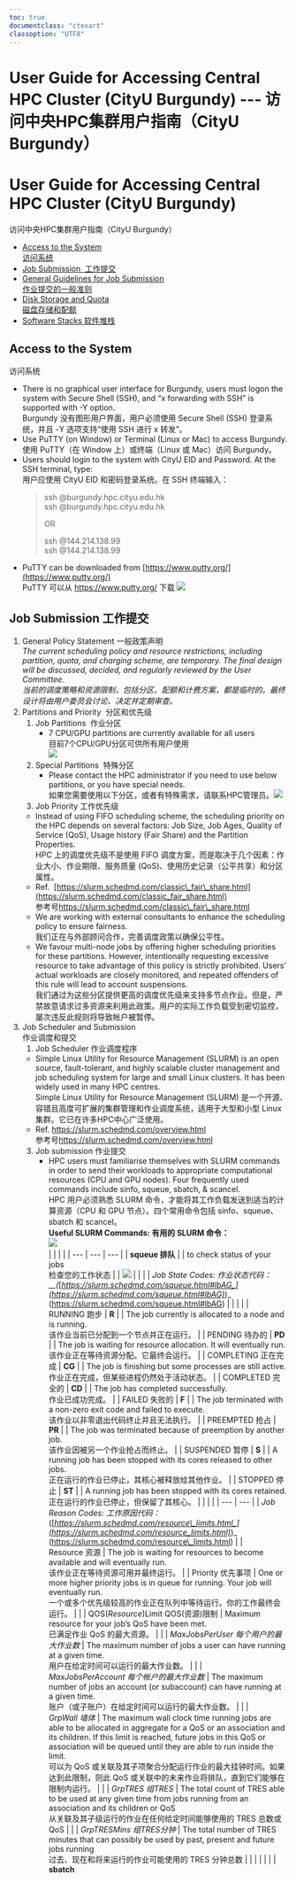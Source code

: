 ```yaml
---
toc: true
documentclass: "ctexart"
classoption: "UTF8"
---
```

# User Guide for Accessing Central HPC Cluster (CityU Burgundy) --- 访问中央HPC集群用户指南（CityU Burgundy）

# User Guide for Accessing Central HPC Cluster (CityU Burgundy)  

访问中央HPC集群用户指南（CityU Burgundy）

* [Access to the System  
    访问系统](#access)
* [Job Submission  工作提交](#job)
* [General Guidelines for Job Submission  
    作业提交的一般准则](#guidelines)
* [Disk Storage and Quota  
    磁盘存储和配额](#diskstorage)
* [Software Stacks 软件堆栈](#software)

## Access to the System  

访问系统

* There is no graphical user interface for Burgundy, users must logon the system with Secure Shell (SSH), and “x forwarding with SSH” is supported with -Y option.  
    Burgundy 没有图形用户界面，用户必须使用 Secure Shell (SSH) 登录系统，并且 -Y 选项支持“使用 SSH 进行 x 转发”。
* Use PuTTY (on Window) or Terminal (Linux or Mac) to access Burgundy.  
    使用 PuTTY（在 Window 上）或终端（Linux 或 Mac）访问 Burgundy。
* Users should login to the system with CityU EID and Password. At the SSH terminal, type:  
    用户应使用 CityU EID 和密码登录系统。在 SSH 终端输入：
    > ssh <EID>@burgundy.hpc.cityu.edu.hk  
    > ssh @burgundy.hpc.cityu.edu.hk
    >
    > OR
    >
    > ssh <EID>@144.214.138.99  
    > ssh @144.214.138.99
* PuTTY can be downloaded from [https://www.putty.org/](https://www.putty.org/)  
    PuTTY 可以从 <https://www.putty.org/> 下载
![](assets/1691122292-9f48917200673547e9e985c07557671f.jpg)

## Job Submission 工作提交

1. General Policy Statement 一般政策声明  
    _The current scheduling policy and resource restrictions, including partition, quota, and charging scheme, are temporary. The final design will be discussed, decided, and regularly reviewed by the User Committee.  
    当前的调度策略和资源限制，包括分区、配额和计费方案，都是临时的。最终设计将由用户委员会讨论、决定并定期审查。_
2. Partitions and Priority  分区和优先级
    1. Job Partitions  作业分区
        * 7 CPU/GPU partitions are currently available for all users  
            目前7个CPU/GPU分区可供所有用户使用  
            ![](assets/1691122292-490aa854a327e6e416b23603d195a17d.jpg)
    2. Special Partitions  特殊分区
        * Please contact the HPC administrator if you need to use below partitions, or you have special needs.  
            如果您需要使用以下分区，或者有特殊需求，请联系HPC管理员。![](assets/1691122292-e1f88732aadb6830326a20025beaa5c9.jpg)
    3. Job Priority 工作优先级  
    * Instead of using FIFO scheduling scheme, the scheduling priority on the HPC depends on several factors: Job Size, Job Ages, Quality of Service (QoS), Usage history (Fair Share) and the Partition Properties.  
        HPC 上的调度优先级不是使用 FIFO 调度方案，而是取决于几个因素：作业大小、作业期限、服务质量 (QoS)、使用历史记录（公平共享）和分区属性。
    * Ref.  [https://slurm.schedmd.com/classic\_fair\_share.html](https://slurm.schedmd.com/classic_fair_share.html)  
        参考号<https://slurm.schedmd.com/classic\_fair\_share.html>
    * We are working with external consultants to enhance the scheduling policy to ensure fairness.  
        我们正在与外部顾问合作，完善调度政策以确保公平性。
    * We favour multi-node jobs by offering higher scheduling priorities for these partitions. However, intentionally requesting excessive resource to take advantage of this policy is strictly prohibited. Users’ actual workloads are closely monitored, and repeated offenders of this rule will lead to account suspensions.  
        我们通过为这些分区提供更高的调度优先级来支持多节点作业。但是，严禁故意请求过多资源来利用此政策。用户的实际工作负载受到密切监控，屡次违反此规则将导致帐户被暂停。
3. Job Scheduler and Submission  
    作业调度和提交
    1. Job Scheduler 作业调度程序
    * Simple Linux Utility for Resource Management (SLURM) is an open source, fault-tolerant, and highly scalable cluster management and job scheduling system for large and small Linux clusters. It has been widely used in many HPC centres.  
        Simple Linux Utility for Resource Management (SLURM) 是一个开源、容错且高度可扩展的集群管理和作业调度系统，适用于大型和小型 Linux 集群。它已在许多HPC中心广泛使用。
    * Ref. <https://slurm.schedmd.com/overview.html>  
        参考号<https://slurm.schedmd.com/overview.html>  
    3. Job submission 作业提交  
        * HPC users must familiarise themselves with SLURM commands in order to send their workloads to appropriate computational resources (CPU and GPU nodes). Four frequently used commands include sinfo, squeue, sbatch, &amp; scancel.  
            HPC 用户必须熟悉 SLURM 命令，才能将其工作负载发送到适当的计算资源（CPU 和 GPU 节点）。四个常用命令包括 sinfo、squeue、sbatch 和 scancel。  
            **Useful SLURM Commands: 有用的 SLURM 命令：**  
            ![](1691122292-e18b35d37c1979a436e959875954f2bc.png)  
            |     |     |     |
            | --- | --- | --- |
            | **squeue 排队** |     | to check status of your jobs  <br>检查您的工作状态 |
            | ![](1691122292-49f0ae851757d67f8292aa0de876ac3d.png) |     |     |
            | _Job State Codes: 作业状态代码：  <br>__(_[_https://slurm.schedmd.com/squeue.html#lbAG_](https://slurm.schedmd.com/squeue.html#lbAG)_)_  <br>(<https://slurm.schedmd.com/squeue.html#lbAG>) |     |     |     |
            | RUNNING 跑步 | **R** |     | The job currently is allocated to a node and is running.  <br>该作业当前已分配到一个节点并正在运行。 |
            | PENDING 待办的 | **PD** |     | The job is waiting for resource allocation. It will eventually run.  <br>该作业正在等待资源分配。它最终会运行。 |
            | COMPLETING 正在完成 | **CG** |     | The job is finishing but some processes are still active.  <br>作业正在完成，但某些进程仍然处于活动状态。 |
            | COMPLETED 完全的 | **CD** |     | The job has completed successfully.  <br>作业已成功完成。 |
            | FAILED 失败的 | **F** |     | The job terminated with a non-zero exit code and failed to execute.  <br>该作业以非零退出代码终止并且无法执行。 |
            | PREEMPTED 抢占 | **PR** |     | The job was terminated because of preemption by another job.  <br>该作业因被另一个作业抢占而终止。 |
            | SUSPENDED 暂停 | **S** |     | A running job has been stopped with its cores released to other jobs.  <br>正在运行的作业已停止，其核心被释放给其他作业。 |
            | STOPPED 停止 | **ST** |     | A running job has been stopped with its cores retained.  <br>正在运行的作业已停止，但保留了其核心。 |
            |     |     |
            | --- | --- |
            | _Job Reason Codes: 工作原因代码：  <br>_([_https://slurm.schedmd.com/resource\_limits.html_](https://slurm.schedmd.com/resource_limits.html)_)_  <br>(<https://slurm.schedmd.com/resource\_limits.html>) |
            | Resource 资源 | The job is waiting for resources to become available and will eventually run.  <br>该作业正在等待资源可用并最终运行。 |
            | Priority 优先事项 | One or more higher priority jobs is in queue for running. Your job will eventually run.  <br>一个或多个优先级较高的作业正在队列中等待运行。你的工作最终会运行。 |     |
            | QOS(_Resource_)Limit QOS(资源)限制 | Maximum resource for your job’s QoS have been met.  <br>已满足作业 QoS 的最大资源。 |     |
            | _MaxJobsPerUser 每个用户的最大作业数_ | The maximum number of jobs a user can have running at a given time.  <br>用户在给定时间可以运行的最大作业数。 |     |
            | _MaxJobsPerAccount 每个帐户的最大作业数_ | The maximum number of jobs an account (or subaccount) can have running at a given time.  <br>账户（或子账户）在给定时间可以运行的最大作业数。 |     |
            | _GrpWall 墙体_ | The maximum wall clock time running jobs are able to be allocated in aggregate for a QoS or an association and its children. If this limit is reached, future jobs in this QoS or association will be queued until they are able to run inside the limit.  <br>可以为 QoS 或关联及其子项聚合分配运行作业的最大挂钟时间。如果达到此限制，则此 QoS 或关联中的未来作业将排队，直到它们能够在限制内运行。 |     |
            | _GrpTRES 组TRES_ | The total count of TRES able to be used at any given time from jobs running from an association and its children or QoS  <br>从关联及其子级运行的作业在任何给定时间能够使用的 TRES 总数或 QoS |     |
            | _GrpTRESMins 组TRES分钟_ | The total number of TRES minutes that can possibly be used by past, present and future jobs running  <br>过去、现在和将来运行的作业可能使用的 TRES 分钟总数 |     |
            |     |     |     |
            | **sbatch <script> sbatch <脚本>** |     | to submit a batch job  <br>提交批处理作业 |
            | **scancel <job id> scancel <作业 ID>** |     | to kill a waiting or running job  <br>终止正在等待或正在运行的作业 |
            **  
            Batch Submission: 批量提交：**
            * A submission script is required to submit a batch job to the system.  
                需要使用提交脚本来向系统提交批处理作业。
            * The syntax of the SLURM script is similar to a standard shell script:  
                SLURM 脚本的语法类似于标准 shell 脚本：
                * The main portion of the script is a standard Linux bash/cash script that will be executed on the compute nodes.  
                    该脚本的主要部分是一个标准的 Linux bash/cash 脚本，它将在计算节点上执行。
                * Lines beginning with #SBATCH are SLURM instructions will only be read by the SLURM scheduler, i.e. these SLURM instruction lines will only be considered as comments by the Linux shell.  
                    以 #SBATCH 开头的行是 SLURM 指令，只会由 SLURM 调度程序读取，即这些 SLURM 指令行只会被 Linux shell 视为注释。
            * Here is an example of a submission script for a CPU node job.  
                以下是 CPU 节点作业的提交脚本示例。  

                ```plain
                #!/bin/bash
                #SBATCH --partition=cpu_14d1n
                #SBATCH --nodes=1                # 1 computer nodes
                #SBATCH --ntasks-per-node=32     # 32 MPI tasks on EACH NODE
                #SBATCH --cpus-per-task=4        # 4 OpenMP threads on EACH TASK, i.e. 1x32x4=128 cores
                #SBATCH --mem=440GB              # 440GB mem on EACH NODE
                #SBATCH --time=10:00:00          # Time limit hrs:min:sec
                #SBATCH --output=C60_%j.log      # Standard output
                #SBATCH --error=C60_%j.err       # Standard error log
                module load  intel/2020.2.254
                module load  intelmpi/2019.8.254
                SIESTA=/cm/shared/apps/chemistry/siesta/4.1-266/bin/siesta
                OUTPUT=/home/johndoe/scratch/C60.output
                cd /home/johndoe/scratch/C60/1
                mpirun -genv OMP_NUM_THREADS=4 -genv I_MPI_PIN=1 -genv OMP_PROC_BIND=true -genv OMP_PLACES=cores$SIESTA  < input.fdf >$OUTPUT
                date >>$OUTPUT
                ```

                ![](assets/1691122292-40ed3afc19368cd16f83b79c3af38c23.jpg)
            * Here is another example of a submission script for a one GPU job.  
                以下是一个 GPU 作业的提交脚本的另一个示例。  

                ```plain
                #!/bin/bash
                #SBATCH --partition=gpu_7d1g
                #SBATCH --nodes=1                # 1 computer nodes
                #SBATCH --ntasks-per-node=1      # 1 MPI tasks on EACH NODE
                #SBATCH --cpus-per-task=4        # 4 OpenMP threads on EACH MPI TASK
                #SBATCH --gres=gpu:1             # Using 1 GPU card
                #SBATCH --mem=55GB               # Request 50GB memory
                #SBATCH --time=0-01:00:00        # Time limit day-hrs:min:sec
                #SBATCH --output=gpujob_%j.log   # Standard output
                #SBATCH --error=gpujob_%j.err    # Standard error log
                module load gcc openmpi/4.0.5/gcc/8.3.0
                module load cuda/11.0.2 cuda/blas/11.0.2 cuda/fft/11.0.2
                OUTPUT=/home/johndoe/scratch/gpuburn.out
                cd /home/johndoe/scratch/gpu-burn/
                ./gpu_burn 100  >>$OUTPUT
                date        >>$OUTPUT
                ```

                ![](assets/1691122292-0f6ddbca85fd766e5146365c5bc4b370.jpg)
                **  
                Interactive Scheduling: 互动调度：**
                WARNING: Users are not encouraged to use interactive scheduling for long production computation, and interactive jobs may be terminated due to the heavy workloads on the login node. Limitations on the use of Interactive Scheduling will be implemented soon.  
                警告：不鼓励用户使用交互式调度进行长时间的生产计算，并且交互式作业可能会由于登录节点上的繁重工作负载而终止。交互式调度的使用限制将很快实施。
                * For certain kinds of workloads that require manual manipulations during the computation, users may request for an interactive scheduling.  
                    对于某些在计算过程中需要手动操作的工作负载，用户可以请求交互式调度。
                * Here is an example of an interactive job for requesting one GPU:  
                    以下是请求一个 GPU 的交互式作业的示例：  

                    ```plain
                    srun --partition=gpu_7d1g --qos=normal  --nodes=1 --cpus-per-task=4 --ntasks-per-node=1 
                    --gres=gpu:1  --mem=50G -t1:00:0 --pty bash -i 
                    ```

                    ![](assets/1691122292-cc325823deae0c80892a4e086bd28ada.jpg)
    4. Quality of Service (QoS)  
        服务质量 (QoS)
    * QoS have been implemented in SLURM; it may affect the jobs in a few different aspects, e.g.  
        QoS已在SLURM中实现；它可能会在几个不同方面影响工作，例如
        * Job Scheduling Priority (To be implemented in the future)  
            作业调度优先级（未来实施）
        * Job Limit (To be implemented in the future)  
            职位限制（未来实施）
        * Charging (To be implemented in the future), and  
            充电（将来实施），以及
        * Access of Special Resources  
            特殊资源的获取
    * QoS will be added, deleted or modified in due course based on the needs without advance notice to users  
        QoS将根据需要适时增加、删除或修改，恕不另行通知用户
    * Users can use command **showQos** to check all QoSs on the system  
        用户可以使用命令 showQos 查看系统上的所有 QoS  
        ![](1691122292-0884d7533c2892fba6a3e4aaad07f4e2.png)
    * There are 2 types of QoSs:  
        有 2 种类型的 QoS：
        * Partition-QoS (i.e. gpu1 and gpu2) are used to define the partition properties, and they should not be defined inside the job script by users; they will be observed if a conflated User-QoS is defined within the job script. However, certain special QoS can override the limits defined by Partition-QoS (with OverParQOS Flag)  
            Partition-QoS（即gpu1和gpu2）用于定义分区属性，用户不应在作业脚本中定义它们；如果在作业脚本中定义了合并的用户 QoS，则会观察到它们。然而，某些特殊的 QoS 可以覆盖 Partition-QoS 定义的限制（带有 OverParQOS 标志）
        * User-QoS can be specified by users in the job script. Default QoS for most users is normal, (low for undergraduate projects and training courses).  
            User-QoS 可以由用户在作业脚本中指定。大多数用户的默认 QoS 是正常的（本科项目和培训课程较低）。
            * _normal_ QoS has a priority factor=25, 8 concurrent RUNNING JOBS are allowed per user; and 60 concurrent RUNNING JOBS for each departmental account (i.e. users from the same department) are allowed.  
                普通 QoS 的优先级因子=25，每个用户允许 8 个并发运行作业；每个部门帐户（即来自同一部门的用户）允许同时运行 60 个作业。
            * _high_ & _extreme_ are reserved for future use when the charging scheme is effective.  
                high 和Extreme 保留供将来在收费方案有效时使用。
            * _highmem_ and _gpu\_vip_ are assigned to the users who can access the high memory node, and the whole GPU nodes, respectively, under special arrangements.  
                在特殊安排下，highmem 和 gpu\_vip 分别分配给可以访问高端内存节点和整个 GPU 节点的用户。
            * _debug_ QoS is for users to test and verify their submission script before actual submission, so it has a very high priority factor and very tight resource limitations  
                debug QoS是为了用户在实际提交之前测试和验证他们的提交脚本，因此它具有非常高的优先级因素和非常严格的资源限制
            * _stingy_ QoS is for users who want to run jobs with the lowest priority without charging (UsageFactor=0). These jobs may be preempted (suspended, re-queued or terminated) when higher priority jobs are submitted to the system.  
                吝啬 QoS 适用于希望以最低优先级运行作业且不收费的用户 (UsageFactor=0)。当更高优先级的作业提交到系统时，这些作业可能会被抢占（挂起、重新排队或终止）。

## General Guidelines for Job Submission  

作业提交的一般准则

1. **Favour Large Jobs Policy 支持大量就业政策**  
    * Users are encouraged to speed up the computational time by running parallel jobs across multiple nodes whenever possible, and thus we favour multi-node partitions by offering higher scheduling priorities within a shorter time limit.  
        我们鼓励用户尽可能通过在多个节点上运行并行作业来加快计算时间，因此我们通过在更短的时间限制内提供更高的调度优先级来支持多节点分区。
    * However, using excessive number of CPU/Nodes will slow down the computation because communication latency overtakes the computational time. ([https://hpc.llnl.gov/tutorials/introduction-parallel-computing/limits-and-costs-parallel-programming](https://hpc.llnl.gov/tutorials/introduction-parallel-computing/limits-and-costs-parallel-programming))  
        然而，使用过多的 CPU/节点会减慢计算速度，因为通信延迟会超过计算时间。 （<https://hpc.llnl.gov/tutorials/introduction-parallel-computing/limits-and-costs-parallel-programming）>
    * Users should benchmark their typical jobs with different combinations of MPI tasks and OpenMP threads on different number of nodes to obtain the best performance of the jobs.  
        用户应在不同数量的节点上使用 MPI 任务和 OpenMP 线程的不同组合对其典型作业进行基准测试，以获得作业的最佳性能。
2. **Use Batch Submission 使用批量提交**  
    * Long interactive scheduling is strongly discouraged, and we will implement policy to regulate the unnecessary usage of it in the near future.  
        强烈建议不要长时间交互调度，我们将在不久的将来实施政策来规范不必要的使用。
        * Each interactive scheduling will consume certain resource on the login node shared amongst all login users.  
            每次交互调度都会消耗所有登录用户共享的登录节点上的一定资源。
        * There is a risk for an abnormal job termination when the login node has encountered a network or system hiccup.  
            当登录节点遇到网络或系统故障时，存在作业异常终止的风险。
    * Users should submit their jobs with batch scripts as far as possible. (i.e. avoid using interactive scheduling)  
        用户应尽可能使用批处理脚本提交作业。 （即避免使用交互式调度）
    * Users should clearly specify the resource requirements, i.e. i) **Number of Nodes**, ii) **Number of MPI Tasks per Node**, iii) **OpenMP Threads per MPI Task**, iv) **Memory requirement per Node** in the submission script, otherwise the default value will be applied (i.e. 1 cpu and 3.5GB memory) despite the whole node being allocated.  
        用户应在提交脚本中明确指定资源要求，即 i) 节点数，ii) 每个节点的 MPI 任务数，iii) 每个 MPI 任务的 OpenMP 线程数，iv) 每个节点的内存要求，否则将应用默认值（即 1 个 cpu 和 3.5GB 内存）尽管分配了整个节点。
    * Because of _backfilling algorithm_, waiting time can be significantly reduced if a smaller **Time Limit** has been specified in the job script.  
        由于回填算法，如果在作业脚本中指定较小的时间限制，则可以显着减少等待时间。
3. **Use of Local Scratch 使用局部划痕**

* Many jobs can take advantage of local scratch, and there is a 350GB local scratch at “/local” on each compute node.  
    许多作业可以利用本地暂存，每个计算节点上的“/local”都有 350GB 的本地暂存。
* Users should remove all data on the local scratch when the computational task is completed. All data on the local scratch are not retrievable when the allocation is finished.  
    当计算任务完成时，用户应该删除本地暂存上的所有数据。分配完成后，本地暂存上的所有数据都不可检索。  

## Disk Storage and Quota  

磁盘存储和配额

1. **General Storage Policies 一般存储策略**
1. User Guidelines 用户指南

* It is the users’ responsibility to maintain and backup their own data on the HPC system.  
    用户有责任维护和备份自己在 HPC 系统上的数据。
* Users should only store research related data on the HPC storage system, and the HPC storage should not be considered as a permanent or backup data storage. All non-researched related or unused data found on the system will be erased without advance notice.  
    用户应仅将研究相关数据存储在HPC存储系统上，并且HPC存储不应被视为永久或备份数据存储。系统上发现的所有非研究相关或未使用的数据将被删除，恕不另行通知。
* Any illegal data or material found on the file system will be reported to the authority; related user accounts will be frozen, and the related data will be erased when the investigation is finished; users cannot claim for any loss because of this.  
    在文件系统中发现任何非法数据或材料将向主管部门报告；调查结束后，相关用户账户将被冻结，相关数据将被删除；用户不能因此而索赔。

3. Data Backup 数据备份

* There is **no** data backup service for the HPC service currently, but we will consider providing this service at a later stage.  
    目前HPC服务还没有数据备份服务，但我们会考虑在后期提供此服务。

3. **Disk Quota 磁盘配额**  
    The disk quota scheme has not been enforced yet, but it will be implemented in the near future. The following scheme has been proposed, and users may use it as a reference at this stage.  
    磁盘配额计划尚未实施，但将在不久的将来实施。提出了如下方案，现阶段用户可以作为参考。
    1. Home Directory: 50GB fixed  
        主目录：固定 50GB
        * Persistent (i.e. no time limit) home space for user login.  
            用于用户登录的持久（即无时间限制）主空间。
        * Suitable for the following data:  
            适用于以下数据：
            * essential files for user login  
                用户登录的基本文件
            * users’ self-maintained libraries and applications  
                用户自行维护的库和应用程序
            * templates for inputs and submission scripts.  
                输入和提交脚本的模板。
    2. Scratch Directory: 300GB by default  
        暂存目录：默认300GB
    * A working space for users to carry out computational jobs  
        供用户执行计算工作的工作空间
        * Storing inputs, outputs and temporary/scratch files  
            存储输入、输出和临时/临时文件
    * Unused files will be erased regularly.  
        未使用的文件将定期删除。
        * Users should backup the important data on their own local storage when the job is finished.  
            作业完成后，用户应将重要数据备份到自己的本地存储上。
    * Additional space can be arranged upon request with justification. Each case will be considered individually.  
        可根据要求并有理由安排额外的空间。每个案例都会被单独考虑。
    4. NAS (Will be implemented in future)  
        NAS（未来将实现）

##

Software Stacks 软件堆栈

1. **Environment Modules 环境模块  
    **
    Lmod Environment Modules have been used to manage the software packages on the HPC system, and users can dynamically change their software environment through modulefiles.  
    Lmod环境模块已用于管理HPC系统上的软件包，用户可以通过模块文件动态更改其软件环境。  
    ([https://lmod.readthedocs.io/en/latest/](https://lmod.readthedocs.io/en/latest/))  
    ( <https://lmod.readthedocs.io/en/latest/>)
    There is a public modulefile set managed by the Computing Services Centre (CSC); the environment variable MODULEPATH has been set as follows by default.  
    有一个由计算服务中心（CSC）管理的公共模块文件集；环境变量 MODULEPATH 默认设置如下。  

    ```plain
    MODULEPATH=/cm/local/modulefiles:/etc/modulefiles:/usr/share/modulefiles:/usr/share/Modules/modulefiles:/cm/shared/modulefiles/compiler:/cm/shared/modulefiles/library:/cm/shared/modulefiles/mpi:/cm/shared/apps/mpi/hpcx/2.8.0/modulefiles
    ```

    ![](1691122292-8486866cfc269077bb48bc6d524e30f9.png)  
    The current modulefile set is minimal, and we are preparing a more comprehensive set which covers more scientific applications and programming tools. Users will be informed when the new environment set is ready.  
    当前的模块文件集很小，我们正在准备一个更全面的集，其中涵盖更多的科学应用程序和编程工具。当新环境集准备就绪时，用户将收到通知。
2. **Use of Environment Modules  
    环境模块的使用**
1. Common module commands 常用模块命令  
    ![](assets/1691122292-6144a7220c868c033852e25e95f4e653.jpg)
2. Append self-maintained module set  
    追加自维护模块集  
    Users can create their own modulefile set by appending the path of the directories which contain the modulefiles to the MODULEPATH variable.  
    用户可以通过将包含模块文件的目录路径附加到 MODULEPATH 变量来创建自己的模块文件集。
    The syntax of modulefile can be found on this web page:  
    modulefile的语法可以在这个网页上找到：  
    [https://lmod.readthedocs.io/en/latest/100\_modulefile\_examples.html](https://lmod.readthedocs.io/en/latest/100_modulefile_examples.html)
4. **Singularity Containers 奇点容器**  
    Users are encouraged to install their own application packages as a Singularity container image ([https://sylabs.io/guides/3.7/user-guide/](https://sylabs.io/guides/3.7/user-guide/)) on their own desktop/workstation/labtop, and run it on Burgundy’s GPU node.  This is the only method to run customised system environment (e.g. a different Linux distro such as Ubuntu 18) or libraries (e.g. python 2, unsupported libgc) or optimised AI packages prepared by Nvidia.  
    鼓励用户将自己的应用程序包作为 Singularity 容器映像（<https://sylabs.io/guides/3.7/user-guide/）安装在自己的桌面/工作站/labtop> 上，并在 Burgundy 的 GPU 节点上运行。这是运行定制系统环境（例如不同的 Linux 发行版，如 Ubuntu 18）或库（例如 python 2、不支持的 libgc）或 Nvidia 准备的优化 AI 包的唯一方法。
    Users can build their own singularity with the following reference:  
    用户可以参考以下内容构建自己的奇点：  
    ([https://sylabs.io/guides/3.7/user-guide/quick\_start.html#build-images-from-scratch](https://sylabs.io/guides/3.7/user-guide/quick_start.html#build-images-from-scratch))  
    （<https://sylabs.io/guides/3.7/user-guide/quick\_start.html#build-images-from-scratch）>  
    |     |     |     |
    | --- | --- | --- |
    | i) Prepare a definition file under a X86-64 Linux environment.  <br>i) 在X86-64 Linux环境下准备定义文件。<br><br>_In this example, we will install the packages, such as gcc and python, with apt-get on Ubuntu 18.04 images.  <br>    在此示例中，我们将使用 apt-get 在 Ubuntu 18.04 映像上安装 gcc 和 python 等软件包。<br>_   CUDA 10.0 libraries directly downloaded from Nvidia will be installed.  <br>    将安装直接从 Nvidia 下载的 CUDA 10.0 库。<br>*   Tensorflow (with GPU supported), numpy and OpenCV will be installed with pip within the image subsequently.  <br>    随后，Tensorflow（支持 GPU）、numpy 和 OpenCV 将与 pip 一起安装在映像中。<br><br>![](assets/1691122292-6e26dd7d0953931e1f41c6145656c166.jpg) |
    | ii) Build image with Singularity command. This example was done on a CentOS Linux VM (assets/Virtual Box) under MacOS  <br>ii) 使用 Singularity 命令构建图像。此示例是在 MacOS 下的 CentOS Linux VM（Virtual Box）上完成的  <br>  <br>![](1691122292-0edfb8f23c13acfb1f34dd776187503d.jpg) |
    | iii) Upload the Singularity image to HPC Login Node  <br>iii) 将 Singularity 镜像上传到 HPC 登录节点  <br>  <br>![](assets/1691122292-f2cbb19cf66c90f12754f9bec2447fc9.jpg) |
    | iv) Submit the job and request the resource; in this example, an interactive schedule is used for illustration purpose only, and users should submit batch jobs if possible.  <br>iv) 提交作业并请求资源；在此示例中，交互式计划仅用于说明目的，用户应尽可能提交批处理作业。<br><br>_Login to system, and submit an interactive job  <br>    登录系统，提交交互式作业  <br>      <br>    ![](assets/1691122292-41c17c50caf5648b13c2a8aee0db0dd4.jpg)<br>_   When the resource is allocated, the prompt will change to indicate which node has been assigned (i.e. hpc-gpu005 in this case).  <br>    分配资源时，提示符将更改以指示已分配哪个节点（即本例中的 hpc-gpu005）。  <br>      <br>    For illustration purpose, we show the distro information of the Base System; it is a CentOS 8  <br>    为了便于说明，我们显示了基本系统的发行版信息；它是 CentOS 8  <br>      <br>    ![](assets/1691122292-097fc6f1ad267d1ad23cbca58ed4af83.jpg)<br>_Execute Linux commands from the singularity image.  <br>    从奇点映像执行 Linux 命令。  <br>    First, we ask to show the distro information of the client (the image), and it is a Ubuntu 18.04  <br>    首先，我们要求显示客户端（镜像）的发行版信息，它是 Ubuntu 18.04  <br>      <br>    ![](assets/1691122292-75f5f171f9d4085ea8f4db5458aa8879.jpg)<br>_   Then, we call python3 from the image.  <br>    然后，我们从图像中调用 python3。  <br>      <br>    ![](assets/1691122292-fdb787ad1ae674a0909f4c6b1155e120.jpg) |
5. **Other Licensed Software 其他许可软件**
1. Matlab MATLAB  
    A copy of Matlab has been installed, and you can find Matlab R2002b at the following location:  
    Matlab 的副本已安装，您可以在以下位置找到 Matlab R2002b：  
      /cm/shared/apps/maths/matlab/R2020b/bin  
    /cm/shared/apps/maths/matlab/R2020b/bin  
    CityU’s Matlab license servers are reachable to all nodes, and users may include this in their license files if they prefer to run their own copy of Matlab.  
    城大的 Matlab 许可证服务器可访问所有节点，如果用户希望运行自己的 Matlab 副本，则可以将其包含在其许可证文件中。  

    ```plain
    ############################################################
    SERVER berkeley101.ad.cityu.edu.hk 005056981E16 27000
    SERVER berkeley102.ad.cityu.edu.hk 005056988B9D 27000
    SERVER berkeley103.ad.cityu.edu.hk 005056981B97 27000
    USE_SERVER
    ############################################################
    ```

2. Other Commercial Software  
    其他商业软件  
    Due to the license issue, the CSC will help to install shared license to the license server, but we cannot provide support for any user-owned license packages. Please contact the distributor of the software for support.  
    由于许可证问题，CSC将帮助将共享许可证安装到许可证服务器，但我们无法为任何用户拥有的许可证包提供支持。请联系该软件的经销商以获得支持。
